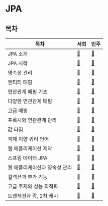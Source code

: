 # JPA

## 목차

| 목차               | 서희               | 민주           |
|------------------|------------------|--------------|
| JPA 소개           | [🌸](01_jpa_seohee.md) | [🌸](01_jpa_minju.md) |
| JPA 시작           | [🌸](02_jpa_start_seohee.md) | [🌸](02_jpa_start_minju.md) |
| 영속성 관리           | [🌸](03_persistence_management_seohee.md) | [🌸](03_persistence_management_minju.md) |
| 엔티티 매핑           | [🌱](04_entity_mapping_seohee.md) | [🌱](04_entity_mapping_minju.md) |
| 연관관계 매핑 기초       | [🌱](05_basic_relationship_mapping_seohee.md) | [🌱](05_basic_relationship_mapping_minju.md) |
| 다양한 연관관계 매핑      | [🌱](06_various_relationship_mapping_seohee.md) | [🌱](06_various_relationship_mapping_minju.md) |
| 고급 매핑            | [🌱](07_advanced_mapping_seohee.md) | [🌱](07_advanced_mapping_minju.md) |
| 프록시와 연관관계 관리     | [🌱](08_proxy_and_relationship_management_seohee.md) | [🌱](08_proxy_and_relationship_management_minju.md) |
| 값 타입             | [🌱](09_value_type_seohee.md) | [🌱](09_value_type_minju.md) |
| 객체 지향 쿼리 언어      | [🌱](10_object_oriented_query_language_seohee.md) | [🌱](10_object_oriented_query_language_minju.md) |
| 웹 애플리케이션 제작      | [🌱](11_web_application_development_seohee.md) | [🌱](11_web_application_development_minju.md) |
| 스프링 데이터 JPA      | [🌱](12_spring_data_jpa_seohee.md) | [🌱](12_spring_data_jpa_minju.md) |
| 웹 애플리케이션과 영속성 관리 | [🌱](13_web_application_and_persistence_management_seohee.md) | [🌱](13_web_application_and_persistence_management_minju.md) |
| 컬렉션과 부가 기능       | [🌱](14_collection_and_additional_features_seohee.md) | [🌱](14_collection_and_additional_features_minju.md) |
| 고급 주제와 성능 최적화    | [🌱](15_advanced_topics_and_performance_optimization_seohee.md) | [🌱](15_advanced_topics_and_performance_optimization_minju.md) |
| 트랜잭션과 락, 2차 캐시   | [🌱](16_transaction_lock_and_second_level_cache_seohee.md) | [🌱](16_transaction_lock_and_second_level_cache_minju.md) |